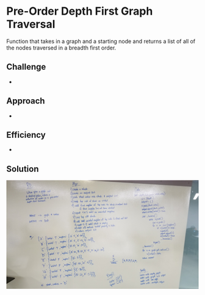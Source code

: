 # Pre-Order Depth First Graph Traversal
Function that takes in a graph and a starting node and returns a list of all of the nodes traversed in a breadth first order.

## Challenge
- 

## Approach
- 

## Efficiency
- 

## Solution
![depth_first_graph image](../assets/depth_first_graph.jpg)




